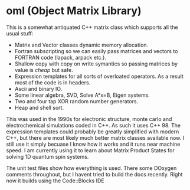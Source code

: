 # oml (Object Matrix Library)
This is a somewhat antiquated C++ matrix class which supports all the usual stuff:
- Matrix and Vector classes dynamic memory allocation.
- Fortran subscripting so we can easily pass matrices and vectors to FORTRAN code (lapack, arpack etc.).
- Shallow copy with copy on write symantics so passing matrices by value is *cheap* but safe.
- Expression templates for all sorts of overloated operators. As a result most of the code is in headers.
- Ascii and binary IO.
- Some linear algebra, SVD, Solve A*x=B, Eigen systems.
- Two and four tap XOR random number generators.
- Heap and shell sort.

This was used in the 1990s for electronic structure, monte carlo and electrochemical simulations coded in C++. As such it uses C++ 98. The expression templates could probably be greatly simplified with modern C++, but there are most likely much better matrix classes available now.  I still use it simply becuase I know how it works and it runs near machine speed.  I am currently using it to learn about Matrix Product States for solving 1D quantum spin systems.

The unit test files show how everything is used.
There some DOxygen comments throughout, but I havent tried to build the docs recently.
Right now it builds using the Code::Blocks IDE
